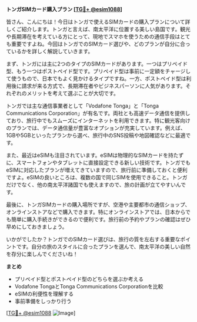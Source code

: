 **トンガSIMカード購入プラン [[TG💪+ @esim1088](https://t.me/s/esim1088)]**

皆さん、こんにちは！今日はトンガで使えるSIMカードの購入プランについて詳しくご紹介します。トンガと言えば、南太平洋に位置する美しい島国です。観光や長期滞在を考えている方にとって、現地でスマホを使うための通信手段はとても重要ですよね。今回はトンガでのSIMカード選びや、どのプランが自分に合っているかを詳しく解説していきます。

まず、トンガには主に2つのタイプのSIMカードがあります。一つはプリペイド型、もう一つはポストペイド型です。プリペイド型は事前に一定額をチャージして使うもので、日本でもよく見かけるタイプですね。一方、ポストペイド型は利用後に請求が来る方式で、長期滞在者やビジネスパーソンに人気があります。それぞれのメリットを考えて選ぶことが大切です。

トンガでは主な通信事業者として「Vodafone Tonga」と「Tonga Communications Corporation」が有名です。両社とも高速データ通信を提供しており、旅行中でもスムーズにインターネットを利用できます。特に観光客向けのプランでは、データ通信量が豊富なオプションが充実しています。例えば、1GBや5GBといったプランから選べ、旅行中のSNS投稿や地図確認などに最適です。

また、最近はeSIMも注目されています。eSIMは物理的なSIMカードを持たずに、スマートフォンやタブレットに直接設定できる新しい技術です。トンガでもeSIMに対応したプランが増えてきていますので、旅行前に準備しておくと便利ですよ。eSIMの良いところは、複数の国で同じSIMを使用できること。トンガだけでなく、他の南太平洋諸国でも使えますので、旅の計画が立てやすいんです。

最後に、トンガSIMカードの購入場所ですが、空港や主要都市の通信ショップ、オンラインストアなどで購入できます。特にオンラインストアでは、日本からでも簡単に購入手続きができるので便利です。旅行前の予約やプランの確認はぜひ早めにしておきましょう。

いかがでしたか？トンガでのSIMカード選びは、旅行の質を左右する重要なポイントです。自分の旅のスタイルに合ったプランを選んで、南太平洋の美しい自然を存分に楽しんでくださいね！

**まとめ**
- プリペイド型とポストペイド型のどちらを選ぶか考える
- Vodafone TongaとTonga Communications Corporationを比較
- eSIMの利便性を理解する
- 事前準備をしっかり行う

[[TG💪+ @esim1088](https://t.me/s/esim1088) ![Image](https://i.postimg.cc/Y0z9fWf4/image.png)]